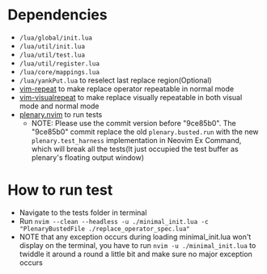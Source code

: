 # Dependencies
* `/lua/global/init.lua`
* `/lua/util/init.lua`
* `/lua/util/test.lua`
* `/lua/util/register.lua`
* `/lua/core/mappings.lua`
* `/lua/yankPut.lua` to reselect last replace region(Optional)
* [vim-repeat](https://github.com/tpope/vim-repeat) to make replace operator repeatable in normal mode
* [vim-visualrepeat](https://github.com/inkarkat/vim-visualrepeat) to make replace visually repeatable in both visual mode and normal mode
* [plenary.nvim](https://github.com/nvim-lua/plenary.nvim) to run tests
    * NOTE: Please use the commit version before "9ce85b0". The "9ce85b0" commit replace the old `plenary.busted.run` with the new `plenary.test_harness` implementation in Neovim Ex Command, which will break all the tests(It just occupied the test buffer as plenary's floating output window)

# How to run test
* Navigate to the tests folder in terminal
* Run `nvim --clean --headless -u ./minimal_init.lua -c "PlenaryBustedFile ./replace_operator_spec.lua"`
* NOTE that any exception occurs during loading minimal_init.lua won't display on the terminal, you have to run `nvim -u ./minimal_init.lua` to twiddle it around a round a little bit and make sure no major exception occurs
